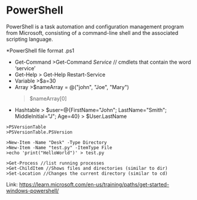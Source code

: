 # PowerShell
PowerShell is a task automation and configuration management program from Microsoft, consisting of a command-line shell and the associated scripting language.

*PowerShell file format .ps1

* Get-Command >Get-Command *Service* // cmdlets that contain the word ‘service’ 
* Get-Help > Get-Help Restart-Service
* Variable >$a=30
* Array >$nameArray = @("john", "Joe", "Mary")
	>$nameArray[0]
* Hashtable > $user=@{FirstName="John"; LastName="Smith"; MiddleInitial="J"; Age=40}
	    > $User.LastName
```shell
>PSVersionTable
>PSVersionTable.PSVersion

>New-Item -Name "Desk" -Type Directory
>New-Item -Name "test.py" -ItemType File
>echo 'print("HelloWorld")' > test.py

>Get-Process //list running processes
>Get-ChildItem //Shows files and directories (similar to dir)
>Set-Location //Changes the current directory (similar to cd)
```
Link: https://learn.microsoft.com/en-us/training/paths/get-started-windows-powershell/

